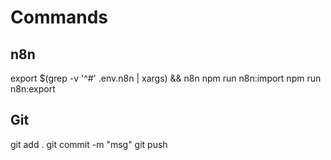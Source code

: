 # Commands

## n8n
export $(grep -v '^#' .env.n8n | xargs) && n8n
npm run n8n:import
npm run n8n:export

## Git
git add .
git commit -m "msg"
git push